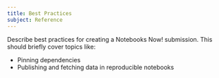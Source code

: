 ```yaml
---
title: Best Practices
subject: Reference
---
```


Describe best practices for creating a Notebooks Now! submission. This should briefly cover topics like:

- Pinning dependencies
- Publishing and fetching data in reproducible notebooks
